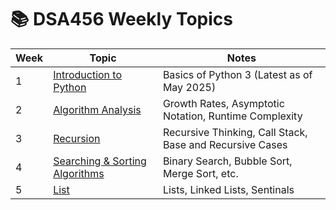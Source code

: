 # 📚 DSA456 Weekly Topics

| Week | Topic                        | Notes                                                                 |
|------|-----------------------------|------------------------------------------------------------------------|
| 1    | [Introduction to Python](./Week-1/notes.md) | Basics of Python 3 (Latest as of May 2025)                           |
| 2    | [Algorithm Analysis](./Week-2/notes.md)         | Growth Rates, Asymptotic Notation, Runtime Complexity                |
| 3    | [Recursion](./Week-3/notes.md)                           | Recursive Thinking, Call Stack, Base and Recursive Cases             |
| 4    | [Searching & Sorting Algorithms](./Week-4/notes.md) | Binary Search, Bubble Sort, Merge Sort, etc.                         |
| 5    | [List](./Week-5/notes.md) | Lists, Linked Lists, Sentinals |